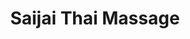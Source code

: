 ---
title: "Saijai Thai Massage"
url: /bad-marienberg-westerwald/saijai-thai-massage/
shop: Massage
---